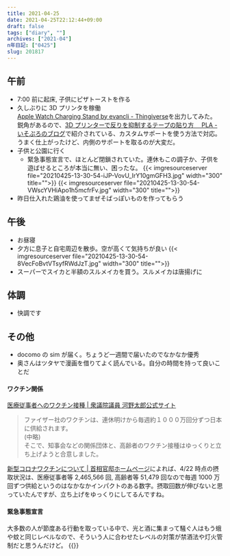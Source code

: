 ```yaml
---
title: 2021-04-25
date: 2021-04-25T22:12:44+09:00
draft: false
tags: ["diary", ""]
archives: ["2021-04"]
n年日記: ["0425"]
slug: 201817
---
```


## 午前

- 7:00 前に起床, 子供にピザトーストを作る
- 久しぶりに 3D プリンタを稼働  
  [Apple Watch Charging Stand by evancli - Thingiverse](https://www.thingiverse.com/thing:809003)を出力してみた。  
  鋭角があるので、[3D プリンターで反りを抑制するテープの貼り方　 PLA - いそぷろのブログ](http://isopro.hatenablog.com/entry/2014/10/22/3dprinter/sori/printrbot/)で紹介されている、カスタムサポートを使う方法で対応。うまく仕上がったけど、内側のサポートを取るのが大変だ。
- 子供と公園に行く
  - 緊急事態宣言で、ほとんど閉鎖されていた。連休もこの調子か、子供を遊ばせるところが本当に無い、困ったな。
    {{< imgresourceserver file="20210425-13-30-54-iJP-VovU_IrY10gmGFH3.jpg" width="300" title="">}}
    {{< imgresourceserver file="20210425-13-30-54-VWscYVHiApo1h5mcfrFv.jpg" width="300" title="">}}
- 昨日仕入れた鶏油を使ってまぜそばっぽいものを作ってもらう

## 午後

- お昼寝
- 夕方に息子と自宅周辺を散歩。空が高くて気持ちが良い
  {{< imgresourceserver file="20210425-13-30-54-8VecFoBvtVTsyfRWdJzT.jpg" width="300" title="">}}
- スーパーでスイカと半額のスルメイカを買う。スルメイカは唐揚げに

## 体調

- 快調です

## その他

- docomo の sim が届く。ちょうど一週間で届いたのでなかなか優秀
- 奥さんはツタヤで漫画を借りてよく読んでいる。自分の時間を持って良いことだ

#### ワクチン関係

[医療従事者へのワクチン接種 | 衆議院議員 河野太郎公式サイト](https://www.taro.org/2021/04/%E5%8C%BB%E7%99%82%E5%BE%93%E4%BA%8B%E8%80%85%E3%81%B8%E3%81%AE%E3%83%AF%E3%82%AF%E3%83%81%E3%83%B3%E6%8E%A5%E7%A8%AE.php)

> ファイザー社のワクチンは、連休明けから毎週約１０００万回分ずつ日本に供給されます。  
> (中略)  
> そこで、知事会などの関係団体と、高齢者のワクチン接種はゆっくりと立ち上げようと合意しました。

[新型コロナワクチンについて | 首相官邸ホームページ](https://www.kantei.go.jp/jp/headline/kansensho/vaccine.html)によれば、4/22 時点の摂取状況は、医療従事者等 2,465,566 回, 高齢者等 51,479 回なので毎週 1000 万回ずつ供給というのはなかなかインパクトのある数字。摂取回数が伸びないと思っていたんですが、立ち上げをゆっくりにしてるんですね。

#### 緊急事態宣言

大多数の人が節度ある行動を取っている中で、光と酒に集まって騒ぐ人はもう蛾や蚊と同じレベルなので、そういう人に合わせたレベルの対策が禁酒法や灯火管制だと思うんだけど。
{{<twitter id="1384790205480116231" user="MIKITO_777">}}
